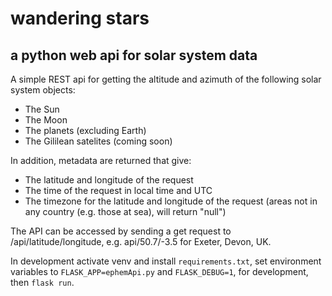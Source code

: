 # wandering stars
## a python web api for solar system data

A simple REST api for getting the altitude and azimuth of the following solar system objects:

* The Sun
* The Moon
* The planets (excluding Earth)
* The Gililean satelites (coming soon)

In addition, metadata are returned that give:

* The latitude and longitude of the request
* The time of the request in local time and UTC
* The timezone for the latitude and longitude of the request (areas not in any country (e.g. those at sea), will return "null")

The API can be accessed by sending a get request to /api/latitude/longitude, e.g. api/50.7/-3.5 for Exeter, Devon, UK.

In development activate venv and install ```requirements.txt```, set environment variables to ```FLASK_APP=ephemApi.py``` and ```FLASK_DEBUG=1```, for development, then ```flask run```.
